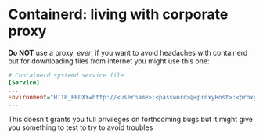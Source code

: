 # Containerd: living with corporate proxy
**Do NOT** use a proxy, _ever_, if you want to avoid headaches with containerd but for downloading files from internet you might use this one:
```ini
# Containerd systemd service file
[Service]
...
Environment="HTTP_PROXY=http://<username>:<password>@<proxyHost>:<proxyPort>/"
...
```
This doesn't grants you full privileges on forthcoming bugs but it might give you something to test to try to avoid troubles
